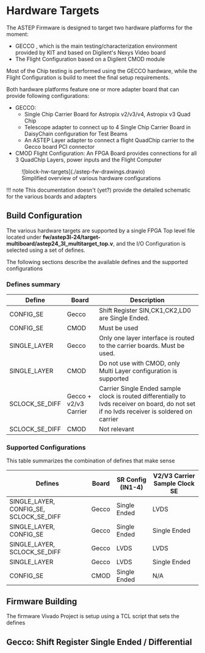 # Hardware Targets 

The ASTEP Firmware is designed to target two hardware platforms for the moment: 

- GECCO , which is the main testing/characterization environment provided by KIT and based on Digilent's Nexys Video board 
- The Flight Configuration based on a Digilent CMOD module

Most of the Chip testing is performed using the GECCO hardware, while the Flight Configuration is build to meet the final setup requirements.

Both hardware platforms feature one or more adapter board that can provide following configurations: 

- GECCO:
    - Single Chip Carrier Board for Astropix v2/v3/v4, Astropix v3 Quad Chip 
    - Telescope adapter to connect up to 4 Single Chip Carrier Board in DaisyChain configuration for Test Beams
    - An ASTEP Layer adapter to connect a flight QuadChip carrier to the Gecco board PCI connector
- CMOD Flight Configuration: An FPGA Board provides connections for all 3 QuadChip Layers, power inputs and the Flight Computer

<figure markdown>
  ![block-hw-targets](./astep-fw-drawings.drawio)
  <figcaption>Simplified overview of various hardware configurations</figcaption>
</figure>

!!! note 
    This documentation doesn't  (yet?) provide the detailed schematic for the various boards and adapters

## Build Configuration

The various hardware targets are supported by a single FPGA Top level file located under **fw/astep3l-24/target-multiboard/astep24_3l_multitarget_top.v**, and the I/O Configuration is selected using a set of defines. 

The following sections describe the available defines and the supported configurations

### Defines summary 

| Define | Board   |  Description
| --------- | --------- | --------- |
| CONFIG_SE | Gecco | Shift Register SIN,CK1,CK2,LD0 are Single Ended. |
| CONFIG_SE | CMOD  | Must be used |
| SINGLE_LAYER | Gecco | Only one layer interface is routed to the carrier boards. Must be used.  |
| SINGLE_LAYER | CMOD | Do not use with CMOD, only Multi Layer configuration is supported |
| SCLOCK_SE_DIFF | Gecco + v2/v3 Carrier | Carrier Single Ended sample clock is routed differentially to lvds receiver on board, do not set if no lvds receiver is soldered on carrier  |
| SCLOCK_SE_DIFF | CMOD | Not relevant |

### Supported Configurations 

This table summarizes the combination of defines that make sense

|  Defines | Board          |  SR Config (IN1-4) | V2/V3 Carrier Sample Clock SE |
| --------- | --------- | ---------        | --------- |
| SINGLE_LAYER, CONFIG_SE, SCLOCK_SE_DIFF   | Gecco | Single Ended | LVDS  |
| SINGLE_LAYER, CONFIG_SE                   | Gecco | Single Ended | Single Ended  |
| SINGLE_LAYER, SCLOCK_SE_DIFF              | Gecco | LVDS         | LVDS  |
| SINGLE_LAYER                              | Gecco | LVDS         | Single Ended  |
| CONFIG_SE                                 | CMOD  | Single Ended         | N/A  |


## Firmware Building 

The firmware Vivado Project is setup using a TCL script that sets the defines 

## Gecco: Shift Register Single Ended / Differential